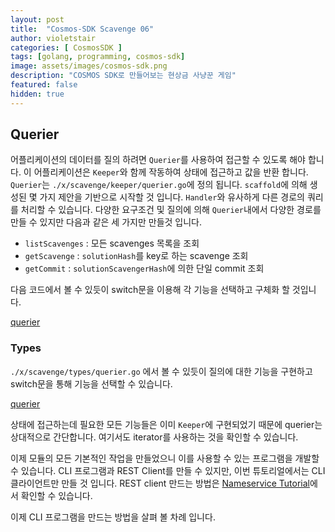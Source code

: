 ```yaml
---
layout: post
title:  "Cosmos-SDK Scavenge 06"
author: violetstair
categories: [ CosmosSDK ]
tags: [golang, programming, cosmos-sdk]
image: assets/images/cosmos-sdk.png
description: "COSMOS SDK로 만들어보는 현상금 사냥꾼 게임"
featured: false
hidden: true
---
```


## Querier

어플리케이션의 데이터를 질의 하려면 `Querier`를 사용하여 접근할 수 있도록 해야 합니다.
이 어플리케이션은 `Keeper`와 함께 작동하여 상태에 접근하고 값을 반환 합니다.
`Querier`는 `./x/scavenge/keeper/querier.go`에 정의 됩니다.
`scaffold`에 의해 생성된 몇 가지 제안을 기반으로 시작할 것 입니다. `Handler`와 유사하게 다른 경로의 쿼리를 처리할 수 있습니다.
다양한 요구조건 및 질의에 의해 `Querier`내에서 다양한 경로를 만들 수 있지만 다음과 같은 세 가지만 만들것 입니다.

- `listScavenges` : 모든 scavenges 목록을 조회
- `getScavenge` : `solutionHash`를 key로 하는 scavenge 조회
- `getCommit` : `solutionScavengerHash`에 의한 단일 commit 조회

다음 코드에서 볼 수 있듯이 switch문을 이용해 각 기능을 선택하고 구체화 할 것입니다.

[querier](https://github.com/cosmos/sdk-tutorials/tree/master/scavenge/x/scavenge/keeper/querier.go)

### Types

`./x/scavenge/types/querier.go` 에서 볼 수 있듯이 질의에 대한 기능을 구현하고 switch문을 통해 기능을 선택할 수 있습니다.

[querier](https://github.com/cosmos/sdk-tutorials/tree/master/scavenge/x/scavenge/types/querier.go)

상태에 접근하는데 필요한 모든 기능들은 이미 `Keeper`에 구현되었기 때문에 querier는 상대적으로 간단합니다.
여기서도 iterator를 사용하는 것을 확인할 수 있습니다.

이제 모듈의 모든 기본적인 작업을 만들었으니 이를 사용할 수 있는 프로그램을 개발할 수 있습니다.
CLI 프로그램과 REST Client를 만들 수 있지만, 이번 튜토리얼에서는 CLI 클라이언트만 만들 것 입니다.
REST client 만드는 방법은 [Nameservice Tutorial](https://github.com/cosmos/sdk-tutorials/tree/master/nameservice/tutorial/intro.md)에서 확인할 수 있습니다.

이제 CLI 프로그램을 만드는 방법을 살펴 볼 차례 입니다.
